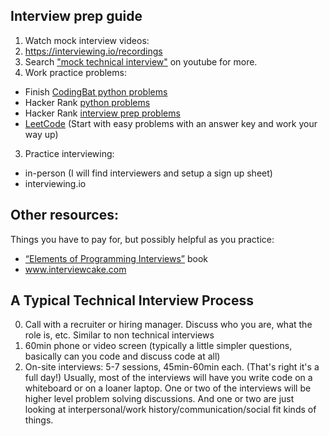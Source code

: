 Interview prep guide
--------------------

1. Watch mock interview videos:
  1. https://interviewing.io/recordings
  2. Search ["mock technical interview"](https://www.youtube.com/results?search_query=mock+techincal+interview) on youtube for more.
2. Work practice problems:
  - Finish [CodingBat python problems](https://codingbat.com/python)
  - Hacker Rank [python problems](https://www.hackerrank.com/domains/python)
  - Hacker Rank [interview prep problems](https://www.hackerrank.com/interview/interview-preparation-kit)
  - [LeetCode](https://leetcode.com/problemset/all/) (Start with easy problems with an answer key and work your way up)
3. Practice interviewing:
  - in-person (I will find interviewers and setup a sign up sheet)
  - interviewing.io

## Other resources:

Things you have to pay for, but possibly helpful as you practice:
 - [“Elements of Programming Interviews”](https://www.amazon.com/dp/1537713949/ref=cm_sw_r_tw_dp_U_x_2tkmDbAB40TGA) book
 - www.interviewcake.com


## A Typical Technical Interview Process

0. Call with a recruiter or hiring manager. Discuss who you are, what the role is, etc.
Similar to non technical interviews
1. 60min phone or video screen (typically a little simpler questions, basically can you code and
discuss code at all)
2. On-site interviews: 5-7 sessions, 45min-60min each. (That's right it's a full day!) Usually,
most of the interviews will have you write code on a whiteboard or on a loaner laptop. One or
two of the interviews will be higher level problem solving discussions. And one or two are just
looking at interpersonal/work history/communication/social fit kinds of things.
